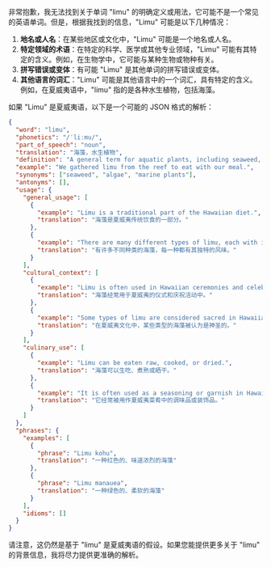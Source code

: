 非常抱歉，我无法找到关于单词 "limu" 的明确定义或用法，它可能不是一个常见的英语单词。但是，根据我找到的信息，"Limu" 可能是以下几种情况：

1.  **地名或人名**：在某些地区或文化中，"Limu" 可能是一个地名或人名。
2.  **特定领域的术语**：在特定的科学、医学或其他专业领域，"Limu" 可能有其特定的含义。例如，在生物学中，它可能与某种生物或物种有关。
3.  **拼写错误或变体**：有可能 "Limu" 是其他单词的拼写错误或变体。
4.  **其他语言的词汇**："Limu" 可能是其他语言中的一个词汇，具有特定的含义。例如，在夏威夷语中，"limu" 指的是各种水生植物，包括海藻。

如果 "Limu" 是夏威夷语，以下是一个可能的 JSON 格式的解析：

```json
{
  "word": "limu",
  "phonetics": "/ˈliːmu/",
  "part_of_speech": "noun",
  "translation": "海藻，水生植物",
  "definition": "A general term for aquatic plants, including seaweed, algae, and other edible marine plants in Hawaiian.",
  "example": "We gathered limu from the reef to eat with our meal.",
  "synonyms": ["seaweed", "algae", "marine plants"],
  "antonyms": [],
  "usage": {
    "general_usage": [
      {
        "example": "Limu is a traditional part of the Hawaiian diet.",
        "translation": "海藻是夏威夷传统饮食的一部分。"
      },
      {
        "example": "There are many different types of limu, each with its own unique flavor.",
        "translation": "有许多不同种类的海藻，每一种都有其独特的风味。"
      }
    ],
    "cultural_context": [
      {
        "example": "Limu is often used in Hawaiian ceremonies and celebrations.",
        "translation": "海藻经常用于夏威夷的仪式和庆祝活动中。"
      },
      {
        "example": "Some types of limu are considered sacred in Hawaiian culture.",
        "translation": "在夏威夷文化中，某些类型的海藻被认为是神圣的。"
      }
    ],
    "culinary_use": [
      {
        "example": "Limu can be eaten raw, cooked, or dried.",
        "translation": "海藻可以生吃、煮熟或晒干。"
      },
      {
        "example": "It is often used as a seasoning or garnish in Hawaiian dishes.",
        "translation": "它经常被用作夏威夷菜肴中的调味品或装饰品。"
      }
    ]
  },
  "phrases": {
    "examples": [
      {
        "phrase": "Limu kohu",
        "translation": "一种红色的、味道浓烈的海藻"
      },
      {
        "phrase": "Limu manauea",
        "translation": "一种绿色的、柔软的海藻"
      }
    ],
    "idioms": []
  }
}
```

请注意，这仍然是基于 "limu" 是夏威夷语的假设。如果您能提供更多关于 "limu" 的背景信息，我将尽力提供更准确的解析。
 